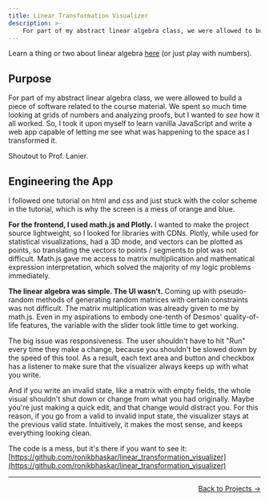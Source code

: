 ```yaml
---
title: Linear Transformation Visualizer
description: >-
    For part of my abstract linear algebra class, we were allowed to build a piece of software related to the course material. We spent so much time looking at grids of numbers and analyzing proofs, but I wanted to *see* how it all worked. So, I took it upon myself to learn vanilla JavaScript and write a web app capable of letting me see what was happening to the space as I transformed it.
---
```


Learn a thing or two about linear algebra [here](/linear_transformation_visualizer) (or just play with numbers).

## Purpose

For part of my abstract linear algebra class, we were allowed to build a piece of software related to the course material. We spent so much time looking at grids of numbers and analyzing proofs, but I wanted to *see* how it all worked. So, I took it upon myself to learn vanilla JavaScript and write a web app capable of letting me see what was happening to the space as I transformed it.

Shoutout to Prof. Lanier.

## Engineering the App

I followed one tutorial on html and css and just stuck with the color scheme in the tutorial, which is why the screen is a mess of orange and blue.

**For the frontend, I used math.js and Plotly.** I wanted to make the project source lightweight, so I looked for libraries with CDNs. Plotly, while used for statistical visualizations, had a 3D mode, and vectors can be plotted as points, so translating the vectors to points / segments to plot was not difficult. Math.js gave me access to matrix multiplication and mathematical expression interpretation, which solved the majority of my logic problems immediately.

**The linear algebra was simple. The UI wasn't.** Coming up with pseudo-random methods of generating random matrices with certain constraints was not difficult. The matrix multiplication was already given to me by math.js. Even in my aspirations to embody one-tenth of Desmos' quality-of-life features, the variable with the slider took little time to get working. 

The big issue was responsiveness. The user shouldn't have to hit "Run" every time they make a change, because you shouldn't be slowed down by the speed of this tool. As a result, each text area and button and checkbox has a listener to make sure that the visualizer always keeps up with what you write. 

And if you write an invalid state, like a matrix with empty fields, the whole visual shouldn't shut down or change from what you had originally. Maybe you're just making a quick edit, and that change would distract you. For this reason, if you go from a valid to invalid input state, the visualizer stays at the previous valid state. Intuitively, it makes the most sense, and keeps everything looking clean.

The code is a mess, but it's there if you want to see it: [https://github.com/ronikbhaskar/linear_transformation_visualizer](https://github.com/ronikbhaskar/linear_transformation_visualizer)

 ---

<p align="right"><a href="/projects/">Back to Projects →</a></p>
